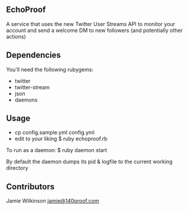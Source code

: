 EchoProof
---------

A service that uses the new Twitter User Streams API to monitor
your account and send a welcome DM to new followers (and potentially other actions)


Dependencies
------------

You'll need the following rubygems:

* twitter
* twitter-stream
* json
* daemons


Usage
-----

* cp config.sample.yml config.yml
* edit to your liking
$ ruby echoproof.rb

To run as a daemon:
$ ruby daemon start

By default the daemon dumps its pid & logfile to the current working directory


Contributors
-----------
Jamie Wilkinson <jamie@140proof.com>
